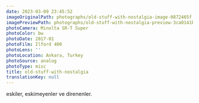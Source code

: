 ```yaml
---
date: 2023-03-09 23:45:52
imageOriginalPath: photographs/old-stuff-with-nostalgia-image-0872465f
imagePreviewPath: photographs/old-stuff-with-nostalgia-preview-3ca0141b
photoCamera: Minolta SR-T Super
photoColor: bw
photoDate: 2017-01
photoFilm: Ilford 400
photoLens: ''
photoLocation: Ankara, Turkey
photoSource: analog
photoType: misc
title: old-stuff-with-nostalgia
translationKey: null
---
```


eskiler, eskimeyenler ve direnenler.